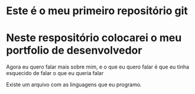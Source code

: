 # Este é o meu primeiro repositório git

# Neste respositório colocarei o meu portfolio de desenvolvedor

Agora eu quero falar mais sobre mim, e o que eu quero falar é que
eu tinha esquecido de falar o que eu queria falar

Existe um arquivo com as linguagens que eu programo.
